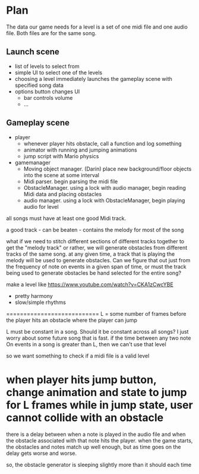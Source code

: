 # Plan
The data our game needs for a level is a set of one midi file and one audio file. Both files are for the same song.

## Launch scene
- list of levels to select from
- simple UI to select one of the levels
- choosing a level immediately launches the gameplay scene with specified song data
- options button changes UI
    - bar controls volume
    - ...

## Gameplay scene
- player
    - whenever player hits obstacle, call a function and log something
    - animator with running and jumping animations
    - jump script with Mario physics
- gamemanager
    - Moving object manager. (Darin) place new background/floor objects into the scene at some interval 
    - Midi parser. begin parsing the midi file
    - ObstacleManager. using a lock with audio manager, begin reading Midi data and placing obstacles
    - audio manager. using a lock with ObstacleManager,  begin playing audio for level


all songs must have at least one good Midi track.

a good track
    - can be beaten
    - contains the melody for most of the song

what if we need to stitch different sections of different tracks together to get the "melody track"
or rather, we will generate obstacles from different tracks of the same song. at any given time, a track that is playing the melody will be used to generate obstacles.
Can we figure that out just from the frequency of note on events in a given span of time, or must the track being used to generate obstacles be hand selected for the entire song? 

make a level like https://www.youtube.com/watch?v=CKA1zCwcYBE
- pretty harmony
- slow/simple rhythms

===========================
L = some number of frames before the player hits an obstacle where the player can jump

L must be constant in a song. Should it be constant across all songs? I just worry about some future song that is fast.
if the time between any two note On events in a song is greater than L, then we can't use that level

so we want something to check if a midi file is a valid level

when player hits jump button, change animation and state to jump for L frames
while in jump state, user cannot collide with an obstacle
===========================

there is a delay between when a note is played in the audio file and when the obstacle associated with that note hits the player.
when the game starts, the obstacles and notes match up well enough, but as time goes on the delay gets worse and worse.

so, the obstacle generator is sleeping slightly more than it should each time